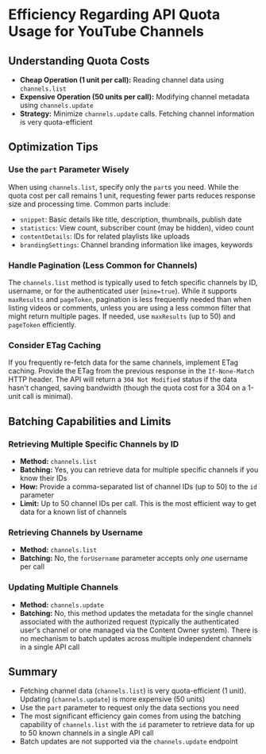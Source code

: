 # Efficiency Regarding API Quota Usage for YouTube Channels

## Understanding Quota Costs

- **Cheap Operation (1 unit per call):** Reading channel data using `channels.list`
- **Expensive Operation (50 units per call):** Modifying channel metadata using `channels.update`
- **Strategy:** Minimize `channels.update` calls. Fetching channel information is very quota-efficient

## Optimization Tips

### Use the `part` Parameter Wisely
When using `channels.list`, specify only the `part`s you need. While the quota cost per call remains 1 unit, requesting fewer parts reduces response size and processing time. Common parts include:

- `snippet`: Basic details like title, description, thumbnails, publish date
- `statistics`: View count, subscriber count (may be hidden), video count
- `contentDetails`: IDs for related playlists like uploads
- `brandingSettings`: Channel branding information like images, keywords

### Handle Pagination (Less Common for Channels)
The `channels.list` method is typically used to fetch specific channels by ID, username, or for the authenticated user (`mine=true`). While it supports `maxResults` and `pageToken`, pagination is less frequently needed than when listing videos or comments, unless you are using a less common filter that might return multiple pages. If needed, use `maxResults` (up to 50) and `pageToken` efficiently.

### Consider ETag Caching
If you frequently re-fetch data for the same channels, implement ETag caching. Provide the ETag from the previous response in the `If-None-Match` HTTP header. The API will return a `304 Not Modified` status if the data hasn't changed, saving bandwidth (though the quota cost for a 304 on a 1-unit call is minimal).

## Batching Capabilities and Limits

### Retrieving Multiple Specific Channels by ID
- **Method:** `channels.list`
- **Batching:** Yes, you can retrieve data for multiple specific channels if you know their IDs
- **How:** Provide a comma-separated list of channel IDs (up to 50) to the `id` parameter
- **Limit:** Up to 50 channel IDs per call. This is the most efficient way to get data for a known list of channels

### Retrieving Channels by Username
- **Method:** `channels.list`
- **Batching:** No, the `forUsername` parameter accepts only *one* username per call

### Updating Multiple Channels
- **Method:** `channels.update`
- **Batching:** No, this method updates the metadata for the single channel associated with the authorized request (typically the authenticated user's channel or one managed via the Content Owner system). There is no mechanism to batch updates across multiple independent channels in a single API call

## Summary
- Fetching channel data (`channels.list`) is very quota-efficient (1 unit). Updating (`channels.update`) is more expensive (50 units)
- Use the `part` parameter to request only the data sections you need
- The most significant efficiency gain comes from using the batching capability of `channels.list` with the `id` parameter to retrieve data for up to 50 known channels in a single API call
- Batch updates are not supported via the `channels.update` endpoint